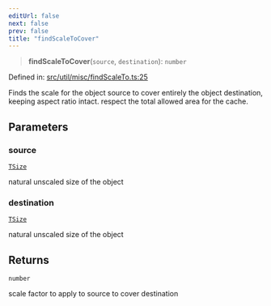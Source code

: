 ```yaml
---
editUrl: false
next: false
prev: false
title: "findScaleToCover"
---
```


> **findScaleToCover**(`source`, `destination`): `number`

Defined in: [src/util/misc/findScaleTo.ts:25](https://github.com/fabricjs/fabric.js/blob/8206f10a405480a7ba988ff6cfdde6412c1f13f8/src/util/misc/findScaleTo.ts#L25)

Finds the scale for the object source to cover entirely the object destination,
keeping aspect ratio intact.
respect the total allowed area for the cache.

## Parameters

### source

[`TSize`](/api/type-aliases/tsize/)

natural unscaled size of the object

### destination

[`TSize`](/api/type-aliases/tsize/)

natural unscaled size of the object

## Returns

`number`

scale factor to apply to source to cover destination
